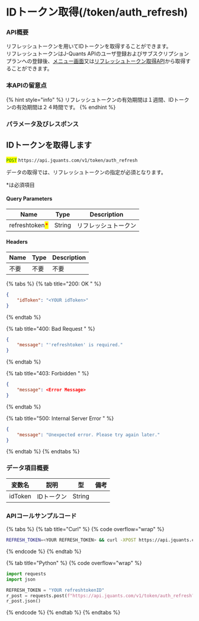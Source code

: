 # IDトークン取得(/token/auth\_refresh)

### API概要

リフレッシュトークンを用いてIDトークンを取得することができます。\
リフレッシュトークンはJ-Quants APIのユーザ登録およびサブスクリプションプランへの登録後、[メニュー画面](https://jpx-jquants.com/dashboard/menu)又は[リフレッシュトークン取得API](https://jpx.gitbook.io/j-quants-ja/api-reference/refreshtoken)から取得することができます。

### 本APIの留意点

{% hint style="info" %}
リフレッシュトークンの有効期間は１週間、IDトークンの有効期間は２４時間です。
{% endhint %}

### パラメータ及びレスポンス

## IDトークンを取得します

<mark style="color:green;">`POST`</mark> `https://api.jquants.com/v1/token/auth_refresh`

データの取得では、リフレッシュトークンの指定が必須となります。

\*は必須項目

#### Query Parameters

| Name                                           | Type   | Description |
| ---------------------------------------------- | ------ | ----------- |
| refreshtoken<mark style="color:red;">\*</mark> | String | リフレッシュトークン  |

#### Headers

| Name | Type | Description |
| ---- | ---- | ----------- |
| 不要   | 不要   | 不要          |

{% tabs %}
{% tab title="200: OK " %}

```json
{
    "idToken": "<YOUR idToken>"
}
```

{% endtab %}

{% tab title="400: Bad Request " %}

```json
{
    "message": "'refreshtoken' is required."
}
```

{% endtab %}

{% tab title="403: Forbidden " %}

```json
{
    "message": <Error Message>
}
```

{% endtab %}

{% tab title="500: Internal Server Error " %}

```json
{
    "message": "Unexpected error. Please try again later."
}
```

{% endtab %}
{% endtabs %}

### データ項目概要

| 変数名     | 説明     | 型      | 備考 |
| ------- | ------ | ------ | -- |
| idToken | IDトークン | String |    |

### APIコールサンプルコード

{% tabs %}
{% tab title="Curl" %}
{% code overflow="wrap" %}

```bash
REFRESH_TOKEN=<YOUR REFRESH_TOKEN> && curl -XPOST https://api.jquants.com/v1/token/auth_refresh?refreshtoken=$REFRESH_TOKEN
```

{% endcode %}
{% endtab %}

{% tab title="Python" %}
{% code overflow="wrap" %}

```python
import requests
import json

REFRESH_TOKEN = "YOUR refreshtokenID"
r_post = requests.post(f"https://api.jquants.com/v1/token/auth_refresh?refreshtoken={REFRESH_TOKEN}")
r_post.json()
```

{% endcode %}
{% endtab %}
{% endtabs %}
